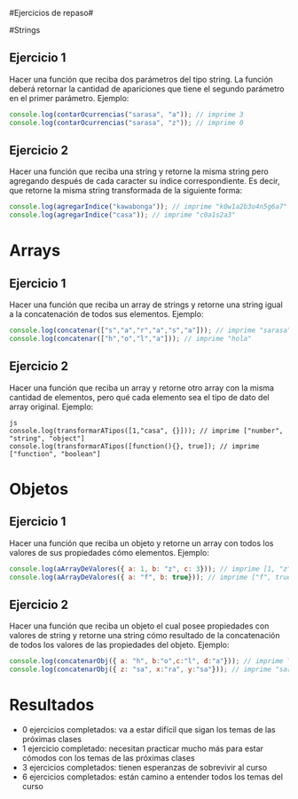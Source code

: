 #Ejercicios de repaso#

#Strings
## Ejercicio 1 
Hacer una función que reciba dos parámetros del tipo string. La función deberá retornar la cantidad de apariciones que tiene el segundo parámetro en el primer parámetro. Ejemplo:
```js
console.log(contarOcurrencias("sarasa", "a")); // imprime 3
console.log(contarOcurrencias("sarasa", "z")); // imprime 0
```
## Ejercicio 2
Hacer una función que reciba una string y retorne la misma string pero agregando después de cada caracter su índice correspondiente. Es decir, que retorne la misma string transformada de la siguiente forma:
```js
console.log(agregarIndice("kawabonga")); // imprime "k0w1a2b3o4n5g6a7"
console.log(agregarIndice("casa")); // imprime "c0a1s2a3"
```

# Arrays
## Ejercicio 1
Hacer una función que reciba un array de strings y retorne una string igual a la concatenación de todos sus elementos. Ejemplo:
```js
console.log(concatenar(["s","a","r","a","s","a"])); // imprime "sarasa"
console.log(concatenar(["h","o","l","a"])); // imprime "hola"
```
## Ejercicio 2
Hacer una función que reciba un array y retorne otro array con la misma cantidad de elementos, pero qué cada elemento sea el tipo de dato del array original. Ejemplo:
```
js
console.log(transformarATipos([1,"casa", {}])); // imprime ["number", "string", "object"]
console.log(transformarATipos([function(){}, true]); // imprime ["function", "boolean"]
```

# Objetos
## Ejercicio 1
Hacer una función que reciba un objeto y retorne un array con todos los valores de sus propiedades cómo elementos. Ejemplo:
```js
console.log(aArrayDeValores({ a: 1, b: "z", c: 3})); // imprime [1, "z",3]
console.log(aArrayDeValores({ a: "f", b: true})); // imprime ["f", true]
```
## Ejercicio 2
Hacer una función que reciba un objeto el cual posee propiedades con valores de string y retorne una string cómo resultado de la concatenación de todos los valores de las propiedades del objeto. Ejemplo:
```js
console.log(concatenarObj({ a: "h", b:"o",c:"l", d:"a"})); // imprime "hola"
console.log(concatenarObj({ z: "sa", x:"ra", y:"sa"})); // imprime "sarasa"
```

# Resultados
- 0 ejercicios completados: va a estar difícil que sigan los temas de las próximas clases
- 1 ejercicio completado: necesitan practicar mucho más para estar cómodos con los temas de las próximas clases
- 3 ejercicios completados: tienen esperanzas de sobrevivir al curso
- 6 ejercicios completados: están camino a entender todos los temas del curso